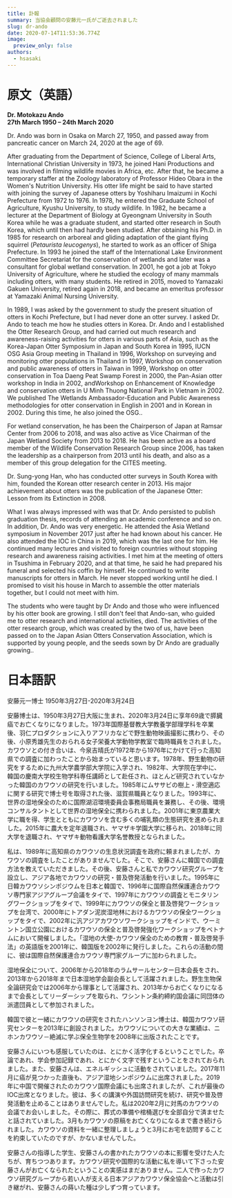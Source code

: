 ```yaml
---
title: 訃報
summary: 当協会顧問の安藤元一氏がご逝去されました
slug: dr-ando
date: 2020-07-14T11:53:36.774Z
image:
  preview_only: false
authors:
  - hsasaki
---
```

# 原文（英語）

**Dr. Motokazu Ando\
27th March 1950 – 24th March 2020**

Dr. Ando was born in Osaka on March 27, 1950, and passed away from pancreatic cancer on March 24, 2020 at the age of 69.

After graduating from the Department of Science, College of Liberal Arts, International Christian University in 1973, he joined Hani Productions and was involved in filming wildlife movies in Africa, etc. After that, he became a temporary staffer at the Zoology laboratory of Professor Hideo Obara in the Women's Nutrition University. His otter life might be said to have started with joining the survey of Japanese otters by Yoshiharu Imaizumi in Kochi Prefecture from 1972 to 1976. In 1978, he entered the Graduate School of Agriculture, Kyushu University, to study wildlife. In 1982, he became a lecturer at the Department of Biology at Gyeongnam University in South Korea while he was a graduate student, and started otter research in South Korea, which until then had hardly been studied. After obtaining his Ph.D. in 1985 for research on arboreal and gliding adaptation of the giant flying squirrel (*Petaurista leucogenys*), he started to work as an officer of Shiga Prefecture. In 1993 he joined the staff of the International Lake Environment Committee Secretariat for the conservation of wetlands and later was a consultant for global wetland conservation. In 2001, he got a job at Tokyo University of Agriculture, where he studied the ecology of many mammals including otters, with many students. He retired in 2015, moved to Yamazaki Gakuen University, retired again in 2018, and became an emeritus professor at Yamazaki Animal Nursing University.

In 1989, I was asked by the government to study the present situation of otters in Kochi Prefecture, but I had never done an otter survey. I asked Dr. Ando to teach me how he studies otters in Korea. Dr. Ando and I established the Otter Research Group, and had carried out much research and awareness-raising activities for otters in various parts of Asia, such as the Korea-Japan Otter Symposium in Japan and South Korea in 1995, IUCN OSG Asia Group meeting in Thailand in 1996, Workshop on surveying and monitoring otter populations in Thailand in 1997, Workshop on conservation and public awareness of otters in Taiwan in 1999, Workshop on otter conservation in Toa Daeng Peat Swamp Forest in 2000, the Pan-Asian otter workshop in India in 2002, andWorkshop on Enhancement of Knowledge and conservation otters in U Minh Thuong National Park in Vietnam in 2002. We published The Wetlands Ambassador-Education and Public Awareness methodologies for otter conservation in English in 2001 and in Korean in 2002. During this time, he also joined the OSG..

For wetland conservation, he has been the Chairperson of Japan at Ramsar Center from 2006 to 2018, and was also active as Vice Chairman of the Japan Wetland Society from 2013 to 2018. He has been active as a board member of the Wildlife Conservation Research Group since 2006, has taken the leadership as a chairperson from 2013 until his death, and also as a member of this group delegation for the CITES meeting.

Dr. Sung-yong Han, who has conducted otter surveys in South Korea with him, founded the Korean otter research center in 2013. His major achievement about otters was the publication of the Japanese Otter: Lesson from its Extinction in 2008.

What I was always impressed with was that Dr. Ando persisted to publish graduation thesis, records of attending an academic conference and so on. In addition, Dr. Ando was very energetic. He attended the Asia Wetland symposium in November 2017 just after he had known about his cancer. He also attended the IOC in China in 2019, which was the last one for him. He continued many lectures and visited to foreign countries without stopping research and awareness raising activities. I met him at the meeting of otters in Tsushima in February 2020, and at that time, he said he had prepared his funeral and selected his coffin by himself. He continued to write manuscripts for otters in March. He never stopped working until he died. I promised to visit his house in March to assemble the otter materials together, but I could not meet with him.

The students who were taught by Dr Ando and those who were influenced by his otter book are growing. I still don't feel that Ando-san, who guided me to otter research and international activities, died. The activities of the otter research group, which was created by the two of us, have been passed on to the Japan Asian Otters Conservation Association, which is supported by young people, and the seeds sown by Dr Ando are gradually growing..

# 日本語訳

安藤元一博士 1950年3月27日-2020年3月24日

安藤博士は、1950年3月27日大阪に生まれ、2020年3月24日に享年69歳で膵臓癌でお亡くなりになりました。1973年国際基督教大学教養学部理学科を卒業後、羽仁プロダクションに入りアフリカなどで野生動物映画撮影に携わり、その後、小原秀雄先生のおられる女子栄養大学動物学教室で臨時職員をされました。カワウソとの付き合いは、今泉吉晴氏が1972年から1976年にかけて行った高知県での調査に加わったことから始まっていると思います。1978年、野生動物の研究をするために九州大学農学部大学院に入学され、1982年、大学院在学中に、韓国の慶南大学校生物学科専任講師として赴任され、ほとんど研究されていなかった韓国のカワウソの研究を行いました。1985年にムササビの樹上・滑空適応に関する研究で博士号を取得された後、滋賀県職員となりました。1993年に、世界の湿地保全のために国際湖沼環境委員会事務局職員を兼務し、その後、環境コンサルタントとして世界の湿地保全に携わられました。2001年に東京農業大学に職を得、学生とともにカワウソを含む多くの哺乳類の生態研究を進められました。2015年に農大を定年退職され、ヤマザキ学園大学に移られ、2018年に同大学を退職され、ヤマザキ動物看護大学名誉教授となられました。

私は、1989年に高知県のカワウソの生息状況調査を政府に頼まれましたが、カワウソの調査をしたことがありませんでした。そこで、安藤さんに韓国での調査方法を教えていただきました。その後、安藤さんと私でカワウソ研究グループを設立し、アジア各地でカワウソの研究・普及啓発活動を行いました。1995年に日韓カワウソシンポジウムを日本と韓国で、1996年に国際自然保護連合カワウソ専門家アジアグループ会議をタイで、1997年にカワウソの調査とモニタリングワークショップをタイで、1999年にカワウソの保全と普及啓発ワークショップを台湾で、2000年にトアダン泥炭湿地林におけるカワウソの保全ワークショップをタイで、2002年に汎アジアカワウソワークショップをインドで、ウーミントン国立公園におけるカワウソの保全と普及啓発強化ワークショップをベトナムにおいて開催しました。「湿地の大使-カワウソ保全のための教育・普及啓発手法」の英語版を2001年に、韓国版を2002年に発行しました。これらの活動の間に、彼は国際自然保護連合カワウソ専門家グループに加わられました。

湿地保全について、2006年から2018年のラムサールセンター日本会長をされ、2013年から2018年まで日本湿地学会副会長として活躍されました。野生生物保全論研究会では2006年から理事として活躍され、2013年からお亡くなりになるまで会長としてリーダーシップを取られ、ワシントン条約締約国会議に同団体の派遣団員として参加されました。

韓国で彼と一緒にカワウソの研究をされたハンソンヨン博士は、韓国カワウソ研究センターを2013年に創設されました。カワウソについての大きな業績は、ニホンカワウソ－絶滅に学ぶ保全生物学を2008年に出版されたことです。

安藤さんにいつも感服していたのは、とにかく活字化するということでした。卒論であれ、学会参加記録であれ、とにかく文字で残すということをされておられました。また、安藤さんは、エネルギッシュに活動をされていました。2017年11月に癌が見つかった直後も、アジア湿地シンポジウムに出席されました。2019年に中国で開催されたのカワウソ国際会議にも出席されましたが、これが最後のIOC出席となりました。彼は、多くの講演や外国訪問研究を続け、研究や普及啓発活動を止めることはありませんでした。私は2020年2月に対馬のカワウソの会議でお会いしました。その際に、葬式の準備や棺桶選びを全部自分で済ませたと話されていました。3月もカワウソの原稿をお亡くなりになるまで書き続けられました。カワウソの資料を一緒に整理しましょうと3月にお宅を訪問することを約束していたのですが、かないませんでした。

安藤さんの指導した学生、安藤さんの書かれたカワウソの本に影響を受けた人たちが、育ちつつあります。カワウソ研究や国際的な活動に私を導いて下さった安藤さんがお亡くなられたということの実感はまだありません。二人で作ったカワウソ研究グループから若い人が支える日本アジアカワウソ保全協会へと活動は引き継がれ、安藤さんの蒔いた種は少しずつ育っています。